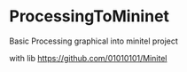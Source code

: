 # ProcessingToMininet
Basic Processing graphical into minitel project


with lib https://github.com/01010101/Minitel
